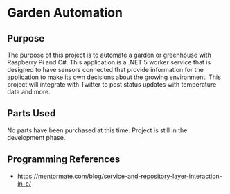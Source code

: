 # Garden Automation

## Purpose

The purpose of this project is to automate a garden or greenhouse with Raspberry Pi and C#. This application 
is a .NET 5 worker service that is designed to have sensors connected that provide information for the 
application to make its own decisions about the growing environment. This project will 
integrate with Twitter to post status updates with temperature data and more.

## Parts Used 

No parts have been purchased at this time. Project is still in the development phase.

## Programming References

* https://mentormate.com/blog/service-and-repository-layer-interaction-in-c/
